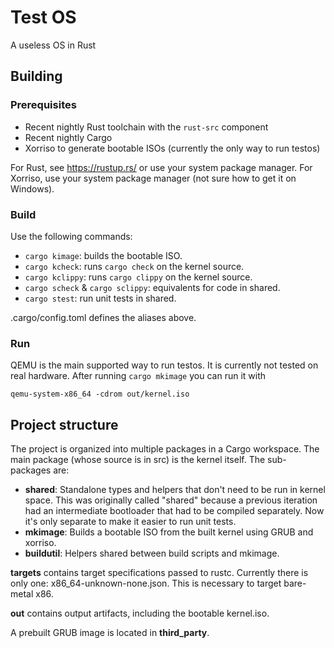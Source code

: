 # Test OS

A useless OS in Rust

## Building

### Prerequisites

* Recent nightly Rust toolchain with the `rust-src` component
* Recent nightly Cargo
* Xorriso to generate bootable ISOs (currently the only way to run testos)

For Rust, see https://rustup.rs/ or use your system package manager. For
Xorriso, use your system package manager (not sure how to get it on Windows).

### Build

Use the following commands:
* `cargo kimage`: builds the bootable ISO.
* `cargo kcheck`: runs `cargo check` on the kernel source.
* `cargo kclippy`: runs `cargo clippy` on the kernel source.
* `cargo scheck` & `cargo sclippy`: equivalents for code in shared.
* `cargo stest`: run unit tests in shared.

.cargo/config.toml defines the aliases above.

### Run

QEMU is the main supported way to run testos. It is currently not tested on real
hardware. After running `cargo mkimage` you can run it with

```qemu-system-x86_64 -cdrom out/kernel.iso```

## Project structure

The project is organized into multiple packages in a Cargo workspace. The main
package (whose source is in src) is the kernel itself. The sub-packages are:
* **shared**: Standalone types and helpers that don't need to be run in kernel
  space. This was originally called "shared" because a previous iteration had an
  intermediate bootloader that had to be compiled separately. Now it's only
  separate to make it easier to run unit tests.
* **mkimage**: Builds a bootable ISO from the built kernel using GRUB and
  xorriso.
* **buildutil**: Helpers shared between build scripts and mkimage.

**targets** contains target specifications passed to rustc. Currently there is
only one: x86_64-unknown-none.json. This is necessary to target bare-metal x86.

**out** contains output artifacts, including the bootable kernel.iso.

A prebuilt GRUB image is located in **third_party**.
